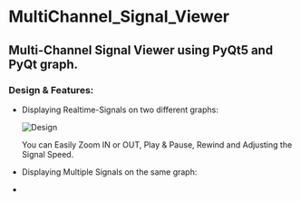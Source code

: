 # MultiChannel_Signal_Viewer
## Multi-Channel Signal Viewer using PyQt5 and PyQt graph.
### Design & Features:
- Displaying Realtime-Signals on two different graphs: 

  ![Design](https://github.com/mohandemadx/MultiChannel_Signal_Viewer/assets/102548631/f9e9d346-1a90-4f6f-a4e7-b45eb9dd16b5)

  You can Easily Zoom IN or OUT, Play & Pause, Rewind and Adjusting the Signal Speed.

- Displaying Multiple Signals on the same graph:


- 

